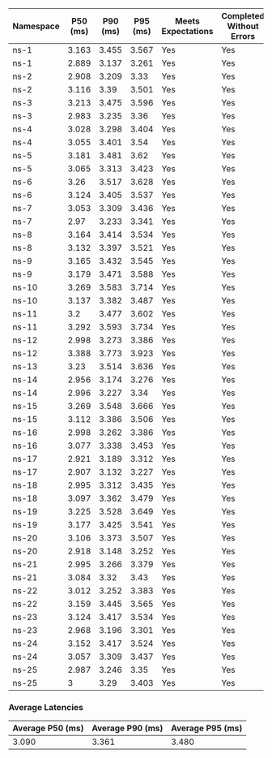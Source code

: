 | Namespace | P50 (ms) | P90 (ms) | P95 (ms) | Meets Expectations | Completed Without Errors |
|-----------|----------|----------|----------|--------------------|--------------------------|
| ns-1 | 3.163 | 3.455 | 3.567 | Yes | Yes |
| ns-1 | 2.889 | 3.137 | 3.261 | Yes | Yes |
| ns-2 | 2.908 | 3.209 | 3.33 | Yes | Yes |
| ns-2 | 3.116 | 3.39 | 3.501 | Yes | Yes |
| ns-3 | 3.213 | 3.475 | 3.596 | Yes | Yes |
| ns-3 | 2.983 | 3.235 | 3.36 | Yes | Yes |
| ns-4 | 3.028 | 3.298 | 3.404 | Yes | Yes |
| ns-4 | 3.055 | 3.401 | 3.54 | Yes | Yes |
| ns-5 | 3.181 | 3.481 | 3.62 | Yes | Yes |
| ns-5 | 3.065 | 3.313 | 3.423 | Yes | Yes |
| ns-6 | 3.26 | 3.517 | 3.628 | Yes | Yes |
| ns-6 | 3.124 | 3.405 | 3.537 | Yes | Yes |
| ns-7 | 3.053 | 3.309 | 3.436 | Yes | Yes |
| ns-7 | 2.97 | 3.233 | 3.341 | Yes | Yes |
| ns-8 | 3.164 | 3.414 | 3.534 | Yes | Yes |
| ns-8 | 3.132 | 3.397 | 3.521 | Yes | Yes |
| ns-9 | 3.165 | 3.432 | 3.545 | Yes | Yes |
| ns-9 | 3.179 | 3.471 | 3.588 | Yes | Yes |
| ns-10 | 3.269 | 3.583 | 3.714 | Yes | Yes |
| ns-10 | 3.137 | 3.382 | 3.487 | Yes | Yes |
| ns-11 | 3.2 | 3.477 | 3.602 | Yes | Yes |
| ns-11 | 3.292 | 3.593 | 3.734 | Yes | Yes |
| ns-12 | 2.998 | 3.273 | 3.386 | Yes | Yes |
| ns-12 | 3.388 | 3.773 | 3.923 | Yes | Yes |
| ns-13 | 3.23 | 3.514 | 3.636 | Yes | Yes |
| ns-14 | 2.956 | 3.174 | 3.276 | Yes | Yes |
| ns-14 | 2.996 | 3.227 | 3.34 | Yes | Yes |
| ns-15 | 3.269 | 3.548 | 3.666 | Yes | Yes |
| ns-15 | 3.112 | 3.386 | 3.506 | Yes | Yes |
| ns-16 | 2.998 | 3.262 | 3.386 | Yes | Yes |
| ns-16 | 3.077 | 3.338 | 3.453 | Yes | Yes |
| ns-17 | 2.921 | 3.189 | 3.312 | Yes | Yes |
| ns-17 | 2.907 | 3.132 | 3.227 | Yes | Yes |
| ns-18 | 2.995 | 3.312 | 3.435 | Yes | Yes |
| ns-18 | 3.097 | 3.362 | 3.479 | Yes | Yes |
| ns-19 | 3.225 | 3.528 | 3.649 | Yes | Yes |
| ns-19 | 3.177 | 3.425 | 3.541 | Yes | Yes |
| ns-20 | 3.106 | 3.373 | 3.507 | Yes | Yes |
| ns-20 | 2.918 | 3.148 | 3.252 | Yes | Yes |
| ns-21 | 2.995 | 3.266 | 3.379 | Yes | Yes |
| ns-21 | 3.084 | 3.32 | 3.43 | Yes | Yes |
| ns-22 | 3.012 | 3.252 | 3.383 | Yes | Yes |
| ns-22 | 3.159 | 3.445 | 3.565 | Yes | Yes |
| ns-23 | 3.124 | 3.417 | 3.534 | Yes | Yes |
| ns-23 | 2.968 | 3.196 | 3.301 | Yes | Yes |
| ns-24 | 3.152 | 3.417 | 3.524 | Yes | Yes |
| ns-24 | 3.057 | 3.309 | 3.437 | Yes | Yes |
| ns-25 | 2.987 | 3.246 | 3.35 | Yes | Yes |
| ns-25 | 3 | 3.29 | 3.403 | Yes | Yes |

### Average Latencies
| Average P50 (ms) | Average P90 (ms) | Average P95 (ms) |
|------------------|------------------|------------------|
| 3.090 | 3.361 | 3.480 |
